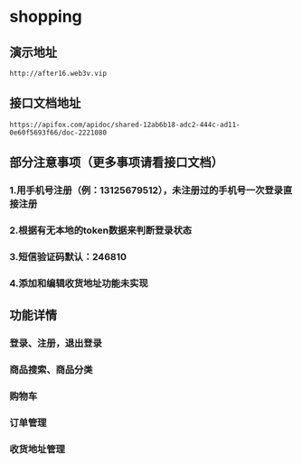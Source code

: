 # shopping
## 演示地址
```
http://after16.web3v.vip
```
## 接口文档地址
```
https://apifox.com/apidoc/shared-12ab6b18-adc2-444c-ad11-0e60f5693f66/doc-2221080
```
## 部分注意事项（更多事项请看接口文档）
### 1.用手机号注册（例：13125679512），未注册过的手机号一次登录直接注册
### 2.根据有无本地的token数据来判断登录状态
### 3.短信验证码默认：246810
### 4.添加和编辑收货地址功能未实现

## 功能详情
### 登录、注册，退出登录
### 商品搜索、商品分类
### 购物车
### 订单管理
### 收货地址管理
